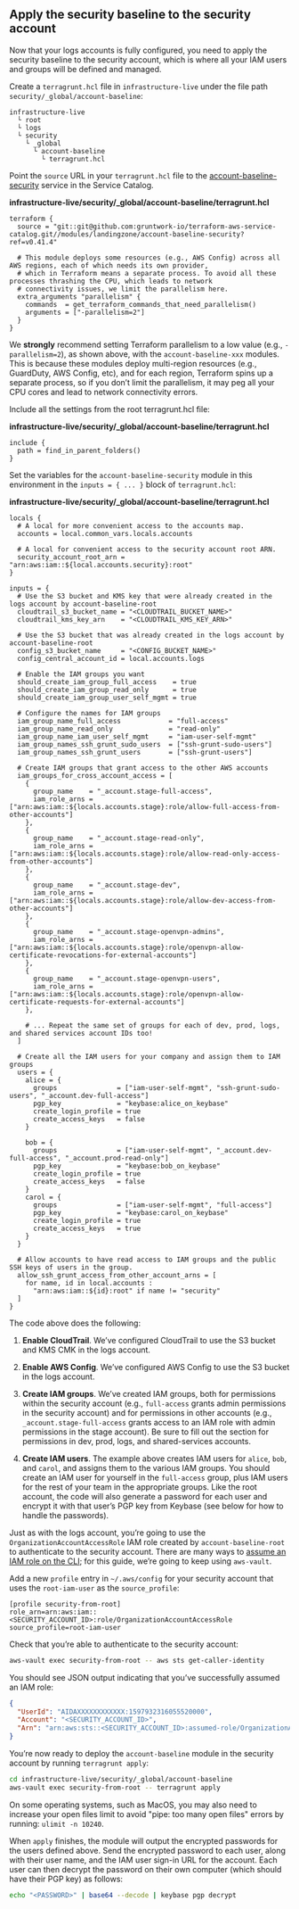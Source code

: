 ## Apply the security baseline to the security account

Now that your logs accounts is fully configured, you need to apply the security baseline to the security account, which
is where all your IAM users and groups will be defined and managed.

Create a `terragrunt.hcl` file in `infrastructure-live` under the file path `security/_global/account-baseline`:

    infrastructure-live
      └ root
      └ logs
      └ security
        └ _global
          └ account-baseline
            └ terragrunt.hcl

Point the `source` URL in your `terragrunt.hcl` file to the [account-baseline-security](https://github.com/gruntwork-io/terraform-aws-service-catalog/tree/v0.41.4/modules/landingzone/account-baseline-security) service in the Service Catalog.

**infrastructure-live/security/\_global/account-baseline/terragrunt.hcl**

```hcl
terraform {
  source = "git::git@github.com:gruntwork-io/terraform-aws-service-catalog.git//modules/landingzone/account-baseline-security?ref=v0.41.4"

  # This module deploys some resources (e.g., AWS Config) across all AWS regions, each of which needs its own provider,
  # which in Terraform means a separate process. To avoid all these processes thrashing the CPU, which leads to network
  # connectivity issues, we limit the parallelism here.
  extra_arguments "parallelism" {
    commands  = get_terraform_commands_that_need_parallelism()
    arguments = ["-parallelism=2"]
  }
}
```

We **strongly** recommend setting Terraform parallelism to a low value (e.g., `-parallelism=2`), as shown above, with the `account-baseline-xxx` modules. This is because these modules deploy multi-region resources (e.g., GuardDuty, AWS Config, etc), and for each region, Terraform spins up a separate process, so if you don’t limit the parallelism, it may peg all your CPU cores and lead to network connectivity errors.

Include all the settings from the root terragrunt.hcl file:

**infrastructure-live/security/\_global/account-baseline/terragrunt.hcl**

```hcl
include {
  path = find_in_parent_folders()
}
```

Set the variables for the `account-baseline-security` module in this environment in the `inputs = { ... }` block of `terragrunt.hcl`:

**infrastructure-live/security/\_global/account-baseline/terragrunt.hcl**

```hcl
locals {
  # A local for more convenient access to the accounts map.
  accounts = local.common_vars.locals.accounts

  # A local for convenient access to the security account root ARN.
  security_account_root_arn = "arn:aws:iam::${local.accounts.security}:root"
}

inputs = {
  # Use the S3 bucket and KMS key that were already created in the logs account by account-baseline-root
  cloudtrail_s3_bucket_name = "<CLOUDTRAIL_BUCKET_NAME>"
  cloudtrail_kms_key_arn    = "<CLOUDTRAIL_KMS_KEY_ARN>"

  # Use the S3 bucket that was already created in the logs account by account-baseline-root
  config_s3_bucket_name     = "<CONFIG_BUCKET_NAME>"
  config_central_account_id = local.accounts.logs

  # Enable the IAM groups you want
  should_create_iam_group_full_access    = true
  should_create_iam_group_read_only      = true
  should_create_iam_group_user_self_mgmt = true

  # Configure the names for IAM groups
  iam_group_name_full_access            = "full-access"
  iam_group_name_read_only              = "read-only"
  iam_group_name_iam_user_self_mgmt     = "iam-user-self-mgmt"
  iam_group_names_ssh_grunt_sudo_users  = ["ssh-grunt-sudo-users"]
  iam_group_names_ssh_grunt_users       = ["ssh-grunt-users"]

  # Create IAM groups that grant access to the other AWS accounts
  iam_groups_for_cross_account_access = [
    {
      group_name    = "_account.stage-full-access",
      iam_role_arns = ["arn:aws:iam::${locals.accounts.stage}:role/allow-full-access-from-other-accounts"]
    },
    {
      group_name    = "_account.stage-read-only",
      iam_role_arns = ["arn:aws:iam::${locals.accounts.stage}:role/allow-read-only-access-from-other-accounts"]
    },
    {
      group_name    = "_account.stage-dev",
      iam_role_arns = ["arn:aws:iam::${locals.accounts.stage}:role/allow-dev-access-from-other-accounts"]
    },
    {
      group_name    = "_account.stage-openvpn-admins",
      iam_role_arns = ["arn:aws:iam::${locals.accounts.stage}:role/openvpn-allow-certificate-revocations-for-external-accounts"]
    },
    {
      group_name    = "_account.stage-openvpn-users",
      iam_role_arns = ["arn:aws:iam::${locals.accounts.stage}:role/openvpn-allow-certificate-requests-for-external-accounts"]
    },

    # ... Repeat the same set of groups for each of dev, prod, logs, and shared services account IDs too!
  ]

  # Create all the IAM users for your company and assign them to IAM groups
  users = {
    alice = {
      groups               = ["iam-user-self-mgmt", "ssh-grunt-sudo-users", "_account.dev-full-access"]
      pgp_key              = "keybase:alice_on_keybase"
      create_login_profile = true
      create_access_keys   = false
    }

    bob = {
      groups               = ["iam-user-self-mgmt", "_account.dev-full-access", "_account.prod-read-only"]
      pgp_key              = "keybase:bob_on_keybase"
      create_login_profile = true
      create_access_keys   = false
    }
    carol = {
      groups               = ["iam-user-self-mgmt", "full-access"]
      pgp_key              = "keybase:carol_on_keybase"
      create_login_profile = true
      create_access_keys   = true
    }
  }

  # Allow accounts to have read access to IAM groups and the public SSH keys of users in the group.
  allow_ssh_grunt_access_from_other_account_arns = [
    for name, id in local.accounts :
      "arn:aws:iam::${id}:root" if name != "security"
  ]
}
```

The code above does the following:

1.  **Enable CloudTrail**. We’ve configured CloudTrail to use the S3 bucket and KMS CMK in the logs account.

2.  **Enable AWS Config**. We’ve configured AWS Config to use the S3 bucket in the logs account.

3.  **Create IAM groups**. We’ve created IAM groups, both for permissions within the security account (e.g.,
    `full-access` grants admin permissions in the security account) and for permissions in other accounts (e.g.,
    `_account.stage-full-access` grants access to an IAM role with admin permissions in the stage account). Be sure to
    fill out the section for permissions in dev, prod, logs, and shared-services accounts.

4.  **Create IAM users**. The example above creates IAM users for `alice`, `bob`, and `carol`, and assigns them to
    the various IAM groups. You should create an IAM user for yourself in the `full-access` group, plus IAM users for the
    rest of your team in the appropriate groups. Like the root account, the code will also generate a password for each
    user and encrypt it with that user’s PGP key from Keybase (see below for how to handle the passwords).

Just as with the logs account, you’re going to use the `OrganizationAccountAccessRole` IAM role created by
`account-baseline-root` to authenticate to the security account. There are many ways to
[assume an IAM role on the CLI](https://blog.gruntwork.io/a-comprehensive-guide-to-authenticating-to-aws-on-the-command-line-63656a686799);
for this guide, we’re going to keep using `aws-vault`.

Add a new `profile` entry in `~/.aws/config` for your security account that uses the `root-iam-user` as the
`source_profile`:

```text
[profile security-from-root]
role_arn=arn:aws:iam::<SECURITY_ACCOUNT_ID>:role/OrganizationAccountAccessRole
source_profile=root-iam-user
```

Check that you’re able to authenticate to the security account:

```bash
aws-vault exec security-from-root -- aws sts get-caller-identity
```

You should see JSON output indicating that you’ve successfully assumed an IAM role:

```json
{
  "UserId": "AIDAXXXXXXXXXXXX:1597932316055520000",
  "Account": "<SECURITY_ACCOUNT_ID>",
  "Arn": "arn:aws:sts::<SECURITY_ACCOUNT_ID>:assumed-role/OrganizationAccountAccessRole/1597932316055520000"
}
```

You’re now ready to deploy the `account-baseline` module in the security account by running `terragrunt apply`:

```bash
cd infrastructure-live/security/_global/account-baseline
aws-vault exec security-from-root -- terragrunt apply
```

On some operating systems, such as MacOS, you may also need to increase your open files limit to avoid "pipe: too many open files" errors by running: `ulimit -n 10240`.

When `apply` finishes, the module will output the encrypted passwords for the users defined above. Send the encrypted
password to each user, along with their user name, and the IAM user sign-in URL for the account. Each user can then
decrypt the password on their own computer (which should have their PGP key) as follows:

```bash
echo "<PASSWORD>" | base64 --decode | keybase pgp decrypt
```



<!-- ##DOCS-SOURCER-START
{"sourcePlugin":"Service Catalog Reference","hash":"41e58ca68ecf93ace343dcbee052b0e6"}
##DOCS-SOURCER-END -->
